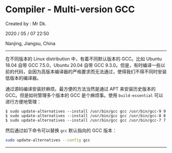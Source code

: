 # Compiler - Multi-version GCC

Created by : Mr Dk.

2020 / 05 / 07 22:50

Nanjing, Jiangsu, China

---

在不同版本的 Linux distribution 中，有着不同默认版本的 GCC。比如 Ubuntu 18.04 自带 GCC 7.5.0，Ubuntu 20.04 自带 GCC 9.3.0。但是，有时编译一些以前的代码，会因为高版本编译器的严格要求而无法通过，使得我们不得不同时安装低版本的编译器。

通过源码编译安装好麻烦。最方便的方法当然是通过 APT 来安装历史版本的 GCC。但是如何管理多个版本的 GCC 是个麻烦事。使用 `build-essential` 可以进行方便地管理：

```console
$ sudo update-alternatives --install /usr/bin/gcc gcc /usr/bin/gcc-9 9
$ sudo update-alternatives --install /usr/bin/gcc gcc /usr/bin/gcc-8 8
$ sudo update-alternatives --install /usr/bin/gcc gcc /usr/bin/gcc-7 7
```

然后通过如下命令可以替换 `gcc` 默认指向的 GCC 版本：

```bash
sudo update-alternatives --config gcc
```

---

